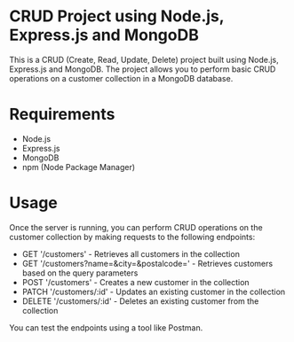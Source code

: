 # CRUD Project using Node.js, Express.js and MongoDB
This is a CRUD (Create, Read, Update, Delete) project built using Node.js, Express.js and MongoDB. The project allows you to perform basic CRUD operations on a customer collection in a MongoDB database.

# Requirements
- Node.js
- Express.js
- MongoDB
- npm (Node Package Manager)

# Usage
Once the server is running, you can perform CRUD operations on the customer collection by making requests to the following endpoints:
- GET '/customers' - Retrieves all customers in the collection
- GET '/customers?name=<name>&city=<city>&postalcode=<postalcode>' - Retrieves customers based on the query parameters
- POST '/customers' - Creates a new customer in the collection
- PATCH '/customers/:id' - Updates an existing customer in the collection
- DELETE '/customers/:id' - Deletes an existing customer from the collection

You can test the endpoints using a tool like Postman.